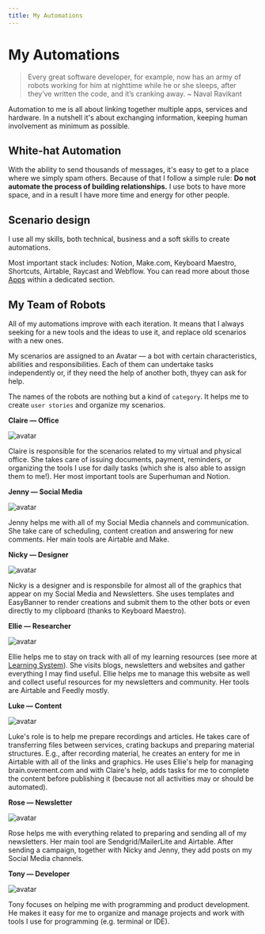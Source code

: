 ```yaml
---
title: My Automations
---
```


# My Automations

> Every great software developer, for example, now has an army of robots working for him at nighttime while he or she sleeps, after they’ve written the code, and it’s cranking away. ~ Naval Ravikant

Automation to me is all about linking together multiple apps, services and hardware. In a nutshell it's about exchanging information, keeping human involvement as minimum as possible.

## White-hat Automation

With the ability to send thousands of messages, it's easy to get to a place where we simply spam others. Because of that I follow a simple rule: **Do not automate the process of building relationships.** I use bots to have more space, and in a result I have more time and energy for other people.

## Scenario design

I use all my skills, both technical, business and a soft skills to create automations. 

Most important stack includes: Notion, Make.com, Keyboard Maestro, Shortcuts, Airtable, Raycast and Webflow. You can read more about those [Apps](Apps.md) within a dedicated section.

## My Team of Robots

All of my automations improve with each iteration. It means that I always seeking for a new tools and the ideas to use it, and replace old scenarios with a new ones.

My scenarios are assigned to an Avatar — a bot with certain characteristics, abilities and responsibilities. Each of them can undertake tasks independently or, if they need the help of another both, thyey can ask for help.

The names of the robots are nothing but a kind of `category`. It helps me to create `user stories` and organize my scenarios.

**Claire — Office**

![avatar](https://space.overment.com/g15SCJixXvzEcGXz1Fi7/Claire-Office.png)

Claire is responsible for the scenarios related to my virtual and physical office. She takes care of issuing documents, payment, reminders, or organizing the tools I use for daily tasks (which she is also able to assign them to me!). Her most important tools are Superhuman and Notion.

**Jenny — Social Media**

![avatar](https://space.overment.com/2RHdid3HgnubEWBbFGBz/Jenny-Social-Media.png)

Jenny helps me with all of my Social Media channels and communication. She take care of scheduling, content creation and answering for new comments. Her main tools are Airtable and Make. 

**Nicky — Designer**

![avatar](https://space.overment.com/NmnfAQuQDP3pQLETM4fL/Nicky-Designer.png)

Nicky is a designer and is responsbile for almost all of the graphics that appear on my Social Media and Newsletters. She uses templates and EasyBanner to render creations and submit them to the other bots or even directly to my clipboard (thanks to Keyboard Maestro).

**Ellie — Researcher**

![avatar](https://space.overment.com/30DlrdWqwsrOkAr42ReG/Ellie-Researcher.png)

Ellie helps me to stay on track with all of my learning resources (see more at [Learning System](../Core/Learning%20System.md)). She visits blogs, newsletters and websites and gather everything I may find useful. Ellie helps me to manage this website as well and collect useful resources for my newsletters and community. Her tools are Airtable and Feedly mostly. 

**Luke — Content**

![avatar](https://space.overment.com/hs32tUAIugXVHnxgJjDM/Luke-Studio.png)

Luke's role is to help me prepare recordings and articles. He takes care of transferring files between services, crating backups and preparing material structures. E.g., after recording material, he creates an entery for me in Airtable with all of the links and graphics. He uses Ellie's help for managing brain.overment.com and with Claire's help, adds tasks for me to complete the content before publishing it (because not all activities may or should be automated).

**Rose — Newsletter**

![avatar](https://space.overment.com/Bj4t3VyAuX4IZFC8aZ9f/Rose-Newsletter.png)

Rose helps me with everything related to preparing and sending all of my newsletters. Her main tool are Sendgrid/MailerLite and Airtable. After sending a campaign, together with Nicky and Jenny, they add posts on my Social Media channels. 

**Tony — Developer**

![avatar](https://space.overment.com/Tony-Programmer-qiFwc/Tony-Programmer.png)

Tony focuses on helping me with programming and product development. He makes it easy for me to organize and manage projects and work with tools I use for programming (e.g. terminal or IDE).
